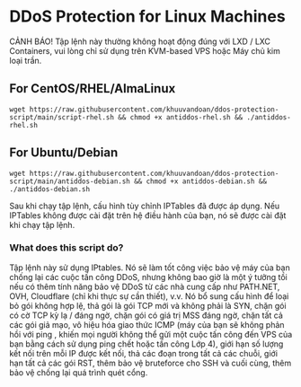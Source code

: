 # DDoS Protection for Linux Machines
CẢNH BÁO! Tập lệnh này thường không hoạt động đúng với LXD / LXC Containers, vui lòng chỉ sử dụng trên KVM-based VPS hoặc Máy chủ kim loại trần.


## For CentOS/RHEL/AlmaLinux
```
wget https://raw.githubusercontent.com/khuuvandoan/ddos-protection-script/main/script-rhel.sh && chmod +x antiddos-rhel.sh && ./antiddos-rhel.sh
```

## For Ubuntu/Debian
```
wget https://raw.githubusercontent.com/khuuvandoan/ddos-protection-script/main/antiddos-debian.sh && chmod +x antiddos-debian.sh && ./antiddos-debian.sh
```


Sau khi chạy tập lệnh, cấu hình tùy chỉnh IPTables đã được áp dụng. Nếu IPTables không được cài đặt trên hệ điều hành của bạn, nó sẽ được cài đặt khi chạy tập lệnh.

### What does this script do?
Tập lệnh này sử dụng IPtables. Nó sẽ làm tốt công việc bảo vệ máy của bạn chống lại các cuộc tấn công DDoS, nhưng không bao giờ là một ý tưởng tồi nếu có thêm tính năng bảo vệ DDoS từ các nhà cung cấp như PATH.NET, OVH, Cloudflare (chỉ khi thực sự cần thiết), v.v. Nó bổ sung cấu hình để loại bỏ gói không hợp lệ, thả gói là gói TCP mới và không phải là SYN, chặn gói có cờ TCP kỳ lạ / đáng ngờ, chặn gói có giá trị MSS đáng ngờ, chặn tất cả các gói giả mạo, vô hiệu hóa giao thức ICMP (máy của bạn sẽ không phản hồi với ping , khiến mọi người không thể gửi một cuộc tấn công đến VPS của bạn bằng cách sử dụng ping chết hoặc tấn công Lớp 4), giới hạn số lượng kết nối trên mỗi IP được kết nối, thả các đoạn trong tất cả các chuỗi, giới hạn tất cả các gói RST, thêm bảo vệ bruteforce cho SSH và cuối cùng, thêm bảo vệ chống lại quá trình quét cổng.
